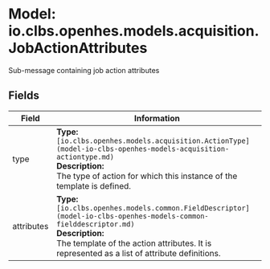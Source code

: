 # Model: io.clbs.openhes.models.acquisition.JobActionAttributes

Sub-message containing job action attributes

## Fields

| Field | Information |
| --- | --- |
| type | <b>Type:</b> `[io.clbs.openhes.models.acquisition.ActionType](model-io-clbs-openhes-models-acquisition-actiontype.md)`<br><b>Description:</b><br>The type of action for which this instance of the template is defined. |
| attributes | <b>Type:</b> `[io.clbs.openhes.models.common.FieldDescriptor](model-io-clbs-openhes-models-common-fielddescriptor.md)`<br><b>Description:</b><br>The template of the action attributes. It is represented as a list of attribute definitions. |

